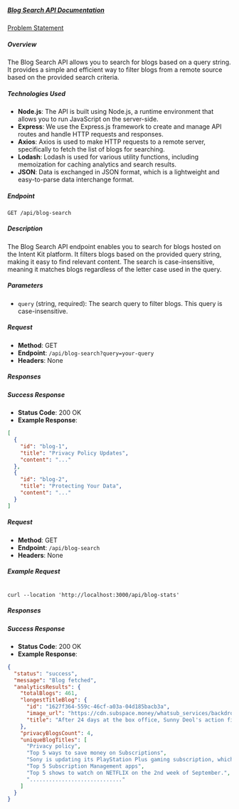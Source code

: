 ##### [Blog Search API Documentation](https://documenter.getpostman.com/view/18873680/2s9YJgUg8W)

[Problem Statement](https://github.com/Pathak1511/Blog-Analytics-Using-Lodash/blob/main/problemStatement.md)

##### Overview

The Blog Search API allows you to search for blogs based on a query string. It provides a simple and efficient way to filter blogs from a remote source based on the provided search criteria.

##### Technologies Used

- **Node.js**: The API is built using Node.js, a runtime environment that allows you to run JavaScript on the server-side.
- **Express**: We use the Express.js framework to create and manage API routes and handle HTTP requests and responses.
- **Axios**: Axios is used to make HTTP requests to a remote server, specifically to fetch the list of blogs for searching.
- **Lodash**: Lodash is used for various utility functions, including memoization for caching analytics and search results.
- **JSON**: Data is exchanged in JSON format, which is a lightweight and easy-to-parse data interchange format.

##### Endpoint

`GET /api/blog-search`

##### Description

The Blog Search API endpoint enables you to search for blogs hosted on the Intent Kit platform. It filters blogs based on the provided query string, making it easy to find relevant content. The search is case-insensitive, meaning it matches blogs regardless of the letter case used in the query.

##### Parameters

- `query` (string, required): The search query to filter blogs. This query is case-insensitive.

##### Request

- **Method**: GET
- **Endpoint**: `/api/blog-search?query=your-query`
- **Headers**: None

##### Responses

##### Success Response

- **Status Code**: 200 OK
- **Example Response**:

```json
[
  {
    "id": "blog-1",
    "title": "Privacy Policy Updates",
    "content": "..."
  },
  {
    "id": "blog-2",
    "title": "Protecting Your Data",
    "content": "..."
  }
]
```

##### Request

- **Method**: GET
- **Endpoint**: `/api/blog-search`
- **Headers**: None

##### Example Request

```

curl --location 'http://localhost:3000/api/blog-stats'
```

##### Responses

##### Success Response

- **Status Code**: 200 OK
- **Example Response**:

```json
{
  "status": "success",
  "message": "Blog fetched",
  "analyticsResults": {
    "totalBlogs": 461,
    "longestTitleBlog": {
      "id": "1627f364-559c-46cf-a03a-04d185bacb3a",
      "image_url": "https://cdn.subspace.money/whatsub_services/backdrop_url/Q1g1nRYpHbA48ngIPX6nA.png",
      "title": "After 24 days at the box office, Sunny Deol's action film Gadar 2 became the second Hindi film to gross over ₹500 crore"
    },
    "privacyBlogsCount": 4,
    "uniqueBlogTitles": [
      "Privacy policy",
      "Top 5 ways to save money on Subscriptions",
      "Sony is updating its PlayStation Plus gaming subscription, which will be available soon.",
      "Top 5 Subscription Management apps",
      "Top 5 shows to watch on NETFLIX on the 2nd week of September.",
      "............................."
    ]
  }
}
```
